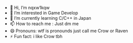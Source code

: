 - 👋 Hi, I’m nqxw1kqw
- 👀 I’m interested in Game Develop
- 🌱 I’m currently learning C/C++ in Japan
- 📫 How to reach me : Just dm me
- 😄 Pronouns: wtf is pronounds just call me Crow or Raven
- ⚡ Fun fact: i like Crow tbh

<!---
nqxw1kqw/nqxw1kqw is a ✨ special ✨ repository because its `README.md` (this file) appears on your GitHub profile.
You can click the Preview link to take a look at your changes.
--->
